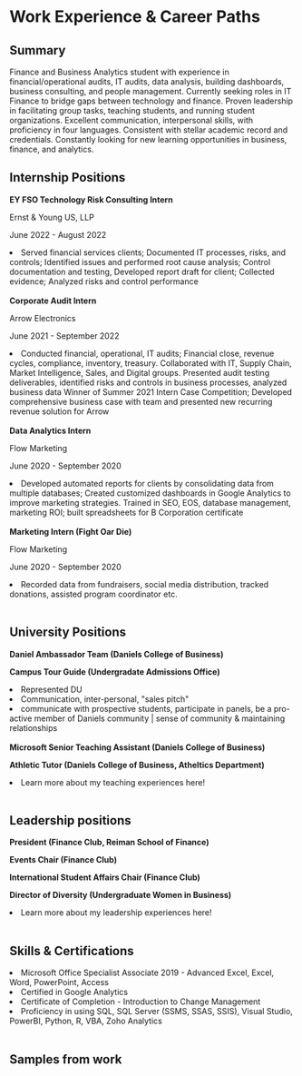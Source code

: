 # Work Experience & Career Paths
<h2> Summary </h2>
Finance and Business Analytics student with experience in financial/operational audits, IT audits, data analysis, building dashboards, business consulting, and people management. Currently seeking roles in IT Finance to bridge gaps between technology and finance. Proven leadership in facilitating group tasks, teaching students, and running student organizations. Excellent communication, interpersonal skills, with proficiency in four languages. Consistent with stellar academic record and credentials. Constantly looking for new learning opportunities in business, finance, and analytics.

<h2> Internship Positions </h2>
<b> EY FSO Technology Risk Consulting Intern </b>
<p> Ernst & Young US, LLP </p>
<p> June 2022 - August 2022 </p>
<li> Served financial services clients; Documented IT processes, risks, and controls; Identified issues and performed root cause analysis; Control documentation and testing, Developed report draft for client; Collected evidence; Analyzed risks and control performance </li>
<br>
<b> Corporate Audit Intern </b>
<p> Arrow Electronics </p>
<p> June 2021 - September 2022 </p>
<li> Conducted financial, operational, IT audits; Financial close, revenue cycles, compliance, inventory, treasury. Collaborated with IT, Supply Chain, Market Intelligence, Sales, and Digital groups. Presented audit testing deliverables, identified risks and controls in business processes, analyzed business data Winner of Summer 2021 Intern Case Competition; Developed comprehensive business case with team and presented new recurring revenue solution for Arrow </li>
<br>
<b> Data Analytics Intern </b>
<p> Flow Marketing </p>
<p> June 2020 - September 2020 </p>
<li> Developed automated reports for clients by consolidating data from multiple databases; Created customized dashboards in Google Analytics to improve marketing strategies. Trained in SEO, EOS, database management, marketing ROI; built spreadsheets for B Corporation certificate </li>
<br>
<b> Marketing Intern (Fight Oar Die) </b>
<p> Flow Marketing </p>
<p> June 2020 - September 2020 </p>
<li> Recorded data from fundraisers, social media distribution, tracked donations, assisted program coordinator etc. </li>
<br>
<h2> University Positions </h2>
<b> Daniel Ambassador Team (Daniels College of Business) </b>
<p> <b> Campus Tour Guide (Undergradate Admissions Office) </b> </p>
<li> Represented DU </li>
<li> Communication, inter-personal, "sales pitch" </li>
<li> communicate with prospective students, participate in panels, be a pro-active member of Daniels community | sense of community & maintaining relationships </li>
<br>
<b> Microsoft Senior Teaching Assistant (Daniels College of Business) </b>
<p> <b> Athletic Tutor (Daniels College of Business, Atheltics Department) </b> </p>
<li> Learn more about my teaching experiences here! </li>
<br>
<h2> Leadership positions </h2>
<b> President (Finance Club, Reiman School of Finance) </b>
<p> <b> Events Chair (Finance Club) </b> </p>
<p> <b> International Student Affairs Chair (Finance Club) </b> </p>
<p> <b> Director of Diversity (Undergraduate Women in Business) </b> </p>
<li> Learn more about my leadership experiences here! </li>
<br>
<h2> Skills & Certifications </h2>
<li> Microsoft Office Specialist Associate 2019 - Advanced Excel, Excel, Word, PowerPoint, Access </li>
<li> Certified in Google Analytics </li>
<li> Certificate of Completion - Introduction to Change Management </li>
<li> Proficiency in using SQL, SQL Server (SSMS, SSAS, SSIS), Visual Studio, PowerBI, Python, R, VBA, Zoho Analytics </li>
<br>
<h2> Samples from work </h2>





